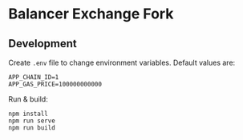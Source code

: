 # Balancer Exchange Fork

## Development

Create `.env` file to change environment variables. Default values are:

```
APP_CHAIN_ID=1
APP_GAS_PRICE=100000000000
```

Run & build:

```
npm install
npm run serve
npm run build
```

